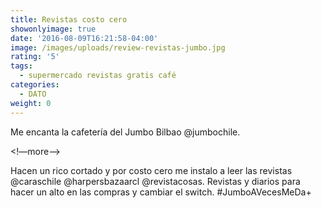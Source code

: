 ```yaml
---
title: Revistas costo cero
showonlyimage: true
date: '2016-08-09T16:21:58-04:00'
image: /images/uploads/review-revistas-jumbo.jpg
rating: '5'
tags:
  - supermercado revistas gratis café
categories:
  - DATO
weight: 0
---
```

Me encanta la cafetería del Jumbo Bilbao @jumbochile.

 <!—more-->

Hacen un rico cortado y por costo cero me instalo a leer las revistas @caraschile @harpersbazaarcl @revistacosas. Revistas y diarios para hacer un alto en las compras y cambiar el switch. #JumboAVecesMeDa+
